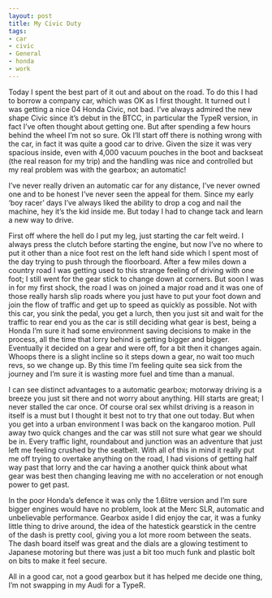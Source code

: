 ```yaml
---
layout: post
title: My Civic Duty
tags:
- car
- civic
- General
- honda
- work
---
```

Today I spent the best part of it out and about on the road. To do this I had to borrow a company car, which  was OK as I first thought. It turned out I was getting a nice 04 Honda Civic, not bad.
I’ve always admired the new shape Civic since it’s debut in the BTCC, in particular the TypeR version, in fact I’ve often thought about getting one. But after spending a few hours behind the wheel I’m not so sure.
Ok I’ll start off there is nothing wrong with the car, in fact it was quite a good car to drive. Given the size it was very spacious inside, even with 4,000 vacuum pouches in the boot and backseat (the real reason for my trip) and the handling was nice and controlled but my real problem was with the gearbox; an automatic!

I’ve never really driven an automatic car for any distance, I’ve never owned one and to be honest I’ve never seen the appeal for them. Since my early ‘boy racer’ days I’ve always liked the ability to drop a cog and nail the machine, hey it’s the kid inside me. But today I had to change tack and learn a new way to drive.

First off where the hell do I put my leg, just starting the car felt weird. I always press the clutch before starting the engine, but now I’ve no where to put it other than a nice foot rest on the left hand side which I spent most of the day trying to push through the floorboard. After a few miles down a country road I was getting used to this strange feeling of driving with one foot; I still went for the gear stick to change down at corners. But soon I was in for my first shock, the road I was on joined a major road and it was one of those really harsh slip roads where you just have to put your foot down and join the flow of traffic and get up to speed as quickly as possible. Not with this car, you sink the pedal, you get a lurch, then you just sit and wait for the traffic to rear end you as the car is still deciding what gear is best, being a Honda I’m sure it had some environment saving decisions to make in the process, all the time that lorry behind is getting bigger and bigger. Eventually it decided on a gear and were off, for a bit then it changes again. Whoops there is a slight incline so it steps down a gear, no wait too much revs, so we change up. By this time I’m feeling quite sea sick from the journey and I’m sure it is wasting more fuel and time than a manual.

I can see distinct advantages to a automatic gearbox; motorway driving is a breeze you just sit there and not worry about anything. Hill starts are great; I never stalled the car once. Of course oral sex whilst driving is a reason in itself is a must but I thought it best not to try that one out today. But when you get into a urban environment I was back on the kangaroo motion. Pull away two quick changes and the car was still not sure what gear we should be in. Every traffic light, roundabout and junction was an adventure that just left me feeling crushed by the seatbelt. With all of this in mind it really put me off trying to overtake anything on the road, I had visions of getting half way past that lorry and the car having a another quick think about what gear was best then changing leaving me with no acceleration or not enough power to get past.

In the poor Honda’s defence it was only the 1.6litre version and I’m sure bigger engines would have no problem, look at the Merc SLR, automatic and unbelievable performance.
Gearbox aside I did enjoy the car, it was a funky little thing to drive around, the idea of the hatestick gearstick in the centre of the dash is pretty cool, giving you a lot more room between the seats. The dash board itself was great and the dials are a glowing testiment to Japanese motoring but there was just a bit too much funk and plastic bolt on bits to make it feel secure.

All in a good car, not a good gearbox but it has helped me decide one thing, I’m not swapping in my Audi for a TypeR.
